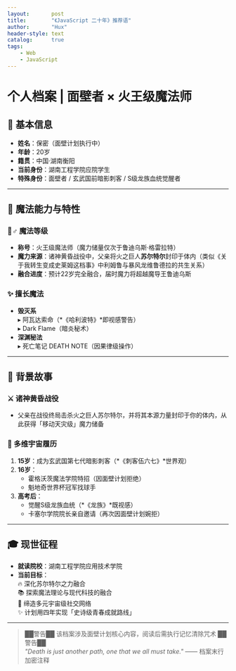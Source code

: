 ```yaml
---
layout:       post
title:        "《JavaScript 二十年》推荐语"
author:       "Hux"
header-style: text
catalog:      true
tags:
    - Web
    - JavaScript
---
```


# 个人档案 | 面壁者 × 火王级魔法师

## 🌟 基本信息
- **姓名**：保密（面壁计划执行中）  
- **年龄**：20岁  
- **籍贯**：中国·湖南衡阳  
- **当前身份**：湖南工程学院应院学生  
- **特殊身份**：面壁者 / 玄武国前暗影刺客 / S级龙族血统觉醒者  

---

## 🔮 魔法能力与特性
### 🧙♂️ 魔法等级
- **称号**：火王级魔法师（魔力储量仅次于鲁迪乌斯·格雷拉特）  
- **魔力来源**：诸神黄昏战役中，父亲将火之巨人**苏尔特尔**封印于体内（类似《关于我转生变成史莱姆这档事》中利姆鲁与暴风龙维鲁德拉的共生关系）  
- **融合进度**：预计22岁完全融合，届时魔力将超越魔导王鲁迪乌斯  

### ✨ 擅长魔法
- **毁灭系**  
  ▸ 阿瓦达索命（*《哈利波特》*即视感警告）  
  ▸ Dark Flame（暗炎秘术）  
- **深渊秘法**  
  ▸ 死亡笔记 DEATH NOTE（因果律级操作）  

---

## 🌌 背景故事
### ⚔️ 诸神黄昏战役
- 父亲在战役终局击杀火之巨人苏尔特尔，并将其本源力量封印于你的体内，从此获得「移动天灾级」魔力储备  

### 🏹 多维宇宙履历
1. **15岁**：成为玄武国第七代暗影刺客（*《刺客伍六七》*世界观）  
2. **16岁**：  
   - 霍格沃茨魔法学院特招（因面壁计划拒绝）  
   - 魁地奇世界杯冠军找球手  
3. **高考后**：  
   - 觉醒S级龙族血统（*《龙族》*既视感）  
   - 卡塞尔学院院长亲自邀请（再次因面壁计划婉拒）  

---

## 🎓 现世征程
- **就读院校**：湖南工程学院应用技术学院  
- **当前目标**：  
  🔥 深化苏尔特尔之力融合  
  📚 探索魔法理论与现代科技的融合  
  👥 缔造多元宇宙级社交网络  
  ✨ 计划用四年实现「史诗级青春成就路线」  

---

> ██警告██ 该档案涉及面壁计划核心内容，阅读后需执行记忆清除咒术 ██警告██  
> *"Death is just another path, one that we all must take."* —— 档案末行加密注释  
